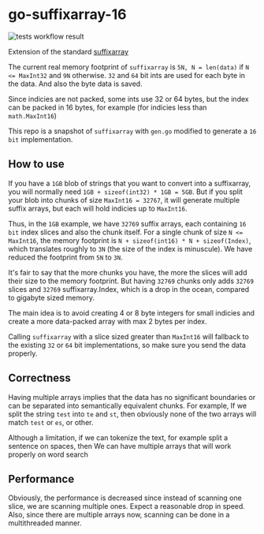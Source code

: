 # go-suffixarray-16

![tests workflow result](https://github.com/beaverden/go-suffixarray-16/actions/workflows/go.yml/badge.svg)


Extension of the standard [suffixarray](https://golang.org/pkg/index/suffixarray/)

The current real memory footprint of `suffixarray` is `5N, N = len(data)` if `N <= MaxInt32` and `9N` otherwise.
`32` and `64` bit ints are used for each byte in the data. And also the byte data is saved.

Since indicies are not packed, some ints use 32 or 64 bytes, but the index can be packed in 16 bytes, for example
(for indicies less than `math.MaxInt16`)

This repo is a snapshot of `suffixarray` with `gen.go` modified to generate a `16 bit` implementation.

## How to use
If you have a `1GB` blob of strings that you want to convert into a suffixarray, you will normally need 
`1GB + sizeof(int32) * 1GB = 5GB`. But if you split your blob into chunks of size `MaxInt16 = 32767`,
it will generate multiple suffix arrays, but each will hold indicies up to `MaxInt16`.

Thus, in the `1GB` example, we have `32769` suffix arrays, each containing `16 bit` index slices and also
the chunk itself. For a single chunk of size `N <= MaxInt16`, the memory footprint is `N + sizeof(int16) * N + sizeof(Index)`,
which translates roughly to `3N` (the size of the index is minuscule). We have reduced the footprint from `5N` to `3N`.

It's fair to say that the more chunks you have, the more the slices will add their size to the memory footprint. But
having `32769` chunks only adds `32769` slices and `32769` suffixarray.Index, which is a drop in the ocean, compared
to gigabyte sized memory.

The main idea is to avoid creating 4 or 8 byte integers for small indicies and create a more data-packed array with
max 2 bytes per index.

Calling `suffixarray` with a slice sized greater than `MaxInt16` will fallback to the existing `32` or `64` bit implementations, so
make sure you send the data properly.

## Correctness
Having multiple arrays implies that the data has no significant boundaries or can be separated into semantically equivalent chunks.
For example, If we split the string `test` into `te` and `st`, then obviously none of the two arrays will match `test` or `es`, or other.

Although a limitation, if we can tokenize the text, for example split a sentence on spaces, then
We can have multiple arrays that will work properly on word search 

## Performance

Obviously, the performance is decreased since instead of scanning one slice, we are scanning multiple ones. Expect a reasonable drop in speed.
Also, since there are multiple arrays now, scanning can be done in a multithreaded manner.

